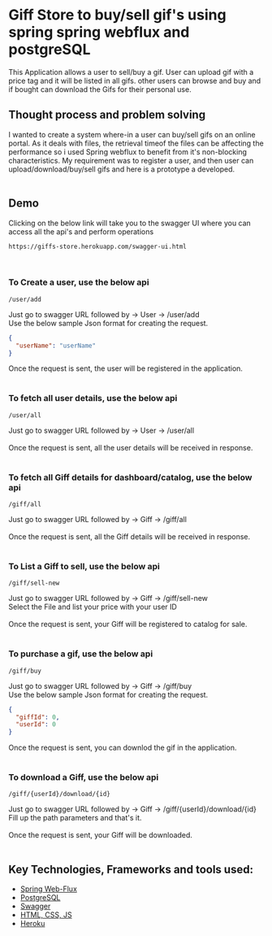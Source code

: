 # Giff Store to buy/sell gif's using spring spring webflux and postgreSQL

This Application allows a user to sell/buy a gif. User can upload gif with a price tag and it will be listed in all gifs. other users can browse and buy and if bought can 
download the Gifs for their personal use.
</br>
## Thought process and problem solving
I wanted to create a system where-in a user can buy/sell gifs on an online portal. As it deals with files, the retrieval timeof the files can be affecting the performance
so i used Spring webflux to benefit from it's non-blocking characteristics. My requirement 
was to register a user, and then user can upload/download/buy/sell gifs and here is a prototype a developed.
</br></br>

## Demo
Clicking on the below link will take you to the swagger UI where you can access all the api's and perform operations
```
https://giffs-store.herokuapp.com/swagger-ui.html
```
</br>

### To Create a user, use the below api
```
/user/add
```

Just go to swagger URL followed by -> User -> /user/add </br>
Use the below sample Json format for creating the request.
</br>
```json
{
  "userName": "userName"
}
```
Once the request is sent, the user will be registered in the application.
</br></br>

### To fetch all user details, use the below api
```
/user/all
```

Just go to swagger URL followed by -> User -> /user/all
</br></br>
Once the request is sent, all the user details will be received in response.
</br></br>

### To fetch all Giff details for dashboard/catalog, use the below api
```
/giff/all
```

Just go to swagger URL followed by -> Giff -> /giff/all
</br></br>
Once the request is sent, all the Giff details will be received in response.
</br></br>

### To List a Giff to sell, use the below api
```
/giff/sell-new
```

Just go to swagger URL followed by -> Giff -> /giff/sell-new </br>
Select the File and list your price with your user ID
</br></br>
Once the request is sent, your Giff will be registered to catalog for sale.
</br></br>

### To purchase a gif, use the below api
```
/giff/buy
```

Just go to swagger URL followed by -> Giff -> /giff/buy </br>
Use the below sample Json format for creating the request.
</br>
```json
{
  "giffId": 0,
  "userId": 0
}
```
Once the request is sent, you can downlod the gif in the application.
</br></br>

### To download a Giff, use the below api
```
/giff/{userId}/download/{id}
```

Just go to swagger URL followed by -> Giff -> /giff/{userId}/download/{id} </br>
Fill up the path parameters and that's it.
</br></br>
Once the request is sent, your Giff will be downloaded.
</br></br>

## Key Technologies, Frameworks and tools used:
* [Spring Web-Flux](https://docs.spring.io/spring-framework/docs/5.0.0.BUILD-SNAPSHOT/spring-framework-reference/html/web-reactive.html)
* [PostgreSQL](https://www.postgresql.org/)
* [Swagger](https://swagger.io/about/)
* [HTML, CSS, JS](https://www.w3schools.com/html/html_scripts.asp)
* [Heroku](https://www.heroku.com/)

